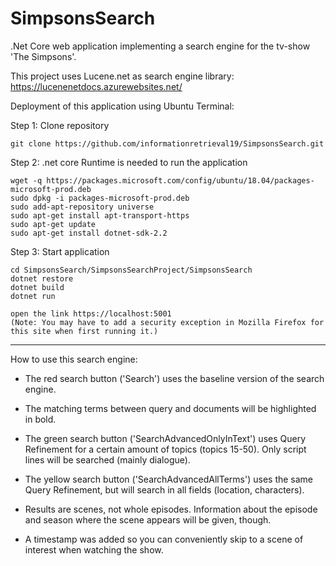 # SimpsonsSearch

.Net Core web application implementing a search engine for the tv-show 'The Simpsons'.

This project uses Lucene.net as search engine library:  
https://lucenenetdocs.azurewebsites.net/

Deployment of this application using Ubuntu Terminal:   

Step 1: Clone repository    

	git clone https://github.com/informationretrieval19/SimpsonsSearch.git  
	
Step 2: .net core Runtime is needed to run the application

	wget -q https://packages.microsoft.com/config/ubuntu/18.04/packages-microsoft-prod.deb  
	sudo dpkg -i packages-microsoft-prod.deb  
	sudo add-apt-repository universe  
	sudo apt-get install apt-transport-https  
	sudo apt-get update  
	sudo apt-get install dotnet-sdk-2.2  
		
Step 3: Start application

	cd SimpsonsSearch/SimpsonsSearchProject/SimpsonsSearch  
	dotnet restore  
	dotnet build  
	dotnet run   
	
	open the link https://localhost:5001 
	(Note: You may have to add a security exception in Mozilla Firefox for this site when first running it.)
	 
-------------------------------------

How to use this search engine:


- The red search button ('Search') uses the baseline version of the search engine. 

- The matching terms between query and documents will be highlighted in bold.

- The green search button ('SearchAdvancedOnlyInText') uses Query Refinement for a certain amount of topics (topics 15-50). Only script lines will be searched (mainly dialogue).

- The yellow search button ('SearchAdvancedAllTerms') uses the same Query Refinement, but will search in all fields (location, characters).

- Results are scenes, not whole episodes. Information about the episode and season where the scene appears will be given, though.
 
- A timestamp was added so you can conveniently skip to a scene of interest when watching the show.
